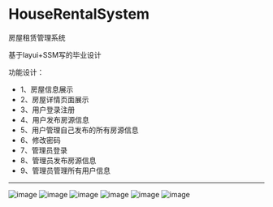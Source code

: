# HouseRentalSystem
房屋租赁管理系统

基于layui+SSM写的毕业设计

功能设计：
- 1、房屋信息展示
- 2、房屋详情页面展示
- 3、用户登录注册
- 4、用户发布房源信息
- 5、用户管理自己发布的所有房源信息
- 6、修改密码
- 7、管理员登录
- 8、管理员发布房源信息
- 9、管理员管理所有用户信息
---
![image](https://github.com/1angy/HouseRentalSystem/blob/master/WebContent/img/des01.png)
![image](https://github.com/1angy/HouseRentalSystem/blob/master/WebContent/img/des02.png)
![image](https://github.com/1angy/HouseRentalSystem/blob/master/WebContent/img/des03.png)
![image](https://github.com/1angy/HouseRentalSystem/blob/master/WebContent/img/des04.png)
![image](https://github.com/1angy/HouseRentalSystem/blob/master/WebContent/img/des05.png)
![image](https://github.com/1angy/HouseRentalSystem/blob/master/WebContent/img/des06.png)
